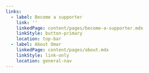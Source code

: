 ```yaml
---
links:
  - label: Become a supporter
    link: ''
    linkedPage: content/pages/become-a-supporter.mdx
    linkStyle: button-primary
    location: top-bar
  - label: About Omar
    linkedPage: content/pages/about.mdx
    linkStyle: link-only
    location: general-nav
---
```


